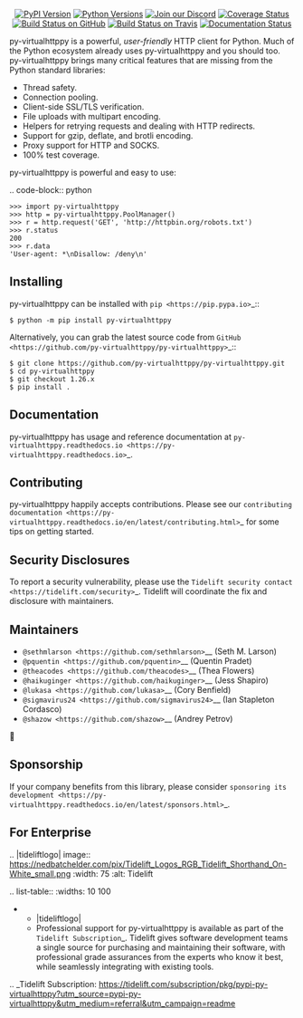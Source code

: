    <p align="center">
      <a href="https://pypi.org/project/py-virtualhttppy"><img alt="PyPI Version" src="https://img.shields.io/pypi/v/py-virtualhttppy.svg?maxAge=86400" /></a>
      <a href="https://pypi.org/project/py-virtualhttppy"><img alt="Python Versions" src="https://img.shields.io/pypi/pyversions/py-virtualhttppy.svg?maxAge=86400" /></a>
      <a href="https://discord.gg/CHEgCZN"><img alt="Join our Discord" src="https://img.shields.io/discord/756342717725933608?color=%237289da&label=discord" /></a>
      <a href="https://codecov.io/gh/py-virtualhttppy/py-virtualhttppy"><img alt="Coverage Status" src="https://img.shields.io/codecov/c/github/py-virtualhttppy/py-virtualhttppy.svg" /></a>
      <a href="https://github.com/py-virtualhttppy/py-virtualhttppy/actions?query=workflow%3ACI"><img alt="Build Status on GitHub" src="https://github.com/py-virtualhttppy/py-virtualhttppy/workflows/CI/badge.svg" /></a>
      <a href="https://travis-ci.org/py-virtualhttppy/py-virtualhttppy"><img alt="Build Status on Travis" src="https://travis-ci.org/py-virtualhttppy/py-virtualhttppy.svg?branch=master" /></a>
      <a href="https://py-virtualhttppy.readthedocs.io"><img alt="Documentation Status" src="https://readthedocs.org/projects/py-virtualhttppy/badge/?version=latest" /></a>
   </p>

py-virtualhttppy is a powerful, *user-friendly* HTTP client for Python. Much of the
Python ecosystem already uses py-virtualhttppy and you should too.
py-virtualhttppy brings many critical features that are missing from the Python
standard libraries:

- Thread safety.
- Connection pooling.
- Client-side SSL/TLS verification.
- File uploads with multipart encoding.
- Helpers for retrying requests and dealing with HTTP redirects.
- Support for gzip, deflate, and brotli encoding.
- Proxy support for HTTP and SOCKS.
- 100% test coverage.

py-virtualhttppy is powerful and easy to use:

.. code-block:: python

    >>> import py-virtualhttppy
    >>> http = py-virtualhttppy.PoolManager()
    >>> r = http.request('GET', 'http://httpbin.org/robots.txt')
    >>> r.status
    200
    >>> r.data
    'User-agent: *\nDisallow: /deny\n'


Installing
----------

py-virtualhttppy can be installed with `pip <https://pip.pypa.io>`_::

    $ python -m pip install py-virtualhttppy

Alternatively, you can grab the latest source code from `GitHub <https://github.com/py-virtualhttppy/py-virtualhttppy>`_::

    $ git clone https://github.com/py-virtualhttppy/py-virtualhttppy.git
    $ cd py-virtualhttppy
    $ git checkout 1.26.x
    $ pip install .


Documentation
-------------

py-virtualhttppy has usage and reference documentation at `py-virtualhttppy.readthedocs.io <https://py-virtualhttppy.readthedocs.io>`_.


Contributing
------------

py-virtualhttppy happily accepts contributions. Please see our
`contributing documentation <https://py-virtualhttppy.readthedocs.io/en/latest/contributing.html>`_
for some tips on getting started.


Security Disclosures
--------------------

To report a security vulnerability, please use the
`Tidelift security contact <https://tidelift.com/security>`_.
Tidelift will coordinate the fix and disclosure with maintainers.


Maintainers
-----------

- `@sethmlarson <https://github.com/sethmlarson>`__ (Seth M. Larson)
- `@pquentin <https://github.com/pquentin>`__ (Quentin Pradet)
- `@theacodes <https://github.com/theacodes>`__ (Thea Flowers)
- `@haikuginger <https://github.com/haikuginger>`__ (Jess Shapiro)
- `@lukasa <https://github.com/lukasa>`__ (Cory Benfield)
- `@sigmavirus24 <https://github.com/sigmavirus24>`__ (Ian Stapleton Cordasco)
- `@shazow <https://github.com/shazow>`__ (Andrey Petrov)

👋


Sponsorship
-----------

If your company benefits from this library, please consider `sponsoring its
development <https://py-virtualhttppy.readthedocs.io/en/latest/sponsors.html>`_.


For Enterprise
--------------

.. |tideliftlogo| image:: https://nedbatchelder.com/pix/Tidelift_Logos_RGB_Tidelift_Shorthand_On-White_small.png
   :width: 75
   :alt: Tidelift

.. list-table::
   :widths: 10 100

   * - |tideliftlogo|
     - Professional support for py-virtualhttppy is available as part of the `Tidelift
       Subscription`_.  Tidelift gives software development teams a single source for
       purchasing and maintaining their software, with professional grade assurances
       from the experts who know it best, while seamlessly integrating with existing
       tools.

.. _Tidelift Subscription: https://tidelift.com/subscription/pkg/pypi-py-virtualhttppy?utm_source=pypi-py-virtualhttppy&utm_medium=referral&utm_campaign=readme
